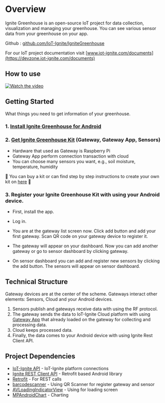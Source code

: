 # Overview

Ignite Greenhouse is an open-source IoT project for data collection, visualization and managing your greenhouse. You can see various sensor data from your greenhouse on your app.

Github : [github.com/IoT-Ignite/IgniteGreenhouse](https://github.com/IoT-Ignite/IgniteGreenhouse)

For our IoT project documentation visit [www.iot-ignite.com/documents](https://devzone.iot-ignite.com/documents)

## How to use

[![Watch the video](http://img.youtube.com/vi/w6tWYsvksHo/0.jpg)](https://www.youtube.com/watch?v=w6tWYsvksHo&feature=youtu.be)

## Getting Started

What things you need to get information of your greenhouse.

### 1. [Install Ignite Greenhouse for Android](https://github.com/IoT-Ignite/IgniteGreenhouse/releases)

### 2. [Get Ignite Greenhouse Kit](https://arikovani.com/projeler/akilli-sera/detay) (Gateway, Gateway App, Sensors)
   * Hardware that used as Gateway is Raspberry Pi
   * Gateway App perform connection transaction with cloud
   * You can choose many sensors you want, e.g., soil moisture, temperature, humidity

   :cactus: You can buy a kit or can find step by step instructions to create your own kit on [here](https://iot-ignite.github.io/IgniteGreenhouse/gatewayapp/) :cactus:


### 3. Register your Ignite Greenhouse Kit with using your Android device.

* First, install the app.

* Log in.

* You are at the gateway list screen now. Click add button and add your first gateway. Scan QR code on your gateway device to register it.

* The gateway will appear on your dashboard. Now you can add another gateway or go to sensor dashboard by clicking gateway.

* On sensor dashboard you can add and register new sensors by clicking the add button. The sensors will appear on sensor dashboard.

## Technical Structure

Gateway devices are at the center of the scheme. Gateways interact other elements: Sensors, Cloud and your Android devices.

1. Sensors publish and gateways receive data with using the RF protocol.
2. The gateway sends the data to IoT-Ignite Cloud platform with using [Gateway App](https://github.com/freeloki/GreenhousePrivate/wiki) that already loaded on the gateway for collecting and processing data.
3. Cloud keeps processed data.
4. Finally, the data comes to your Android device with using Ignite Rest Client API.


## Project Dependencies

* [IoT-Ignite API](https://devzone.iot-ignite.com/article-categories/api/) - IoT-Ignite platform connections
* [Ignite REST Client API](https://github.com/IoT-Ignite/IgniteRestClientLibrary) - Retrofit based Android library
* [Retrofit](http://square.github.io/retrofit/) - For REST calls
* [barcodescanner](https://github.com/dm77/barcodescanner) - Using QR Scanner for register gateway and sensor
* [AVLoadingIndicatorView](https://github.com/81813780/AVLoadingIndicatorView) - Using for loading screen
* [MPAndroidChart](https://github.com/PhilJay/MPAndroidChart) - Charting


